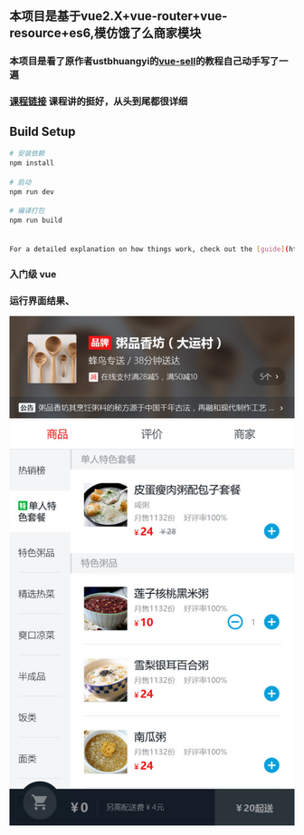 ## 本项目是基于vue2.X+vue-router+vue-resource+es6,模仿饿了么商家模块

### 本项目是看了原作者ustbhuangyi的[vue-sell](https://github.com/ustbhuangyi/vue-sell)的教程自己动手写了一遍
### [课程链接](http://coding.imooc.com/class/74.html) 课程讲的挺好，从头到尾都很详细

## Build Setup

``` bash
# 安装依赖
npm install

# 启动
npm run dev

# 编译打包
npm run build


For a detailed explanation on how things work, check out the [guide](http://vuejs-templates.github.io/webpack/) and [docs for vue-loader](http://vuejs.github.io/vue-loader).
```

### 入门级 vue

### 运行界面结果、

![](https://github.com/lzyerliu/sell01/blob/master/resource/%E5%A4%96%E5%8D%9601_%E5%95%86%E5%93%81%E9%A1%B5.jpg)